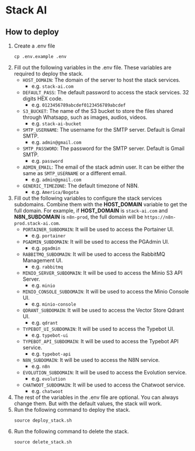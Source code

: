 # Stack AI

## How to deploy

1. Create a .env file
    ```
    cp .env.example .env
    ```
2. Fill out the following variables in the .env file. These variables are required to deploy the stack.
    - `HOST_DOMAIN`: The domain of the server to host the stack services.
        - e.g. `stack-ai.com`
    - `DEFAULT_PASS`: The default password to access the stack services. 32 digits HEX code.
        - e.g. `0123456789abcdef0123456789abcdef`
    - `S3_BUCKET`: The name of the S3 bucket to store the files shared through Whatsapp, such as images, audios, videos.
        - e.g. `stack-ai-bucket`
    - `SMTP_USERNAME`: The username for the SMTP server. Default is Gmail SMTP.
        - e.g. `admin@gmail.com`
    - `SMTP_PASSWORD`: The password for the SMTP server. Default is Gmail SMTP.
        - e.g. `password`
    - `ADMIN_EMAIL`: The email of the stack admin user. It can be either the same as `SMTP_USERNAME` or a different email.
        - e.g. `admin@gmail.com`
    - `GENERIC_TIMEZONE`: The default timezone of N8N.
        - e.g. `America/Bogota`
3. Fill out the following variables to configure the stack services subdomains. Combine them with the **HOST_DOMAIN** variable to get the full domain. For example, if **HOST_DOMAIN** is `stack-ai.com` and **N8N_SUBDOMAIN** is `n8n-prod`, the full domain will be `https://n8n-prod.stack-ai.com`.
    - `PORTAINER_SUBDOMAIN`: It will be used to access the Portainer UI.
        - e.g. `portainer`
    - `PGADMIN_SUBDOMAIN`: It will be used to access the PGAdmin UI.
        - e.g. `pgadmin`
    - `RABBITMQ_SUBDOMAIN`: It will be used to access the RabbitMQ Management UI.
        - e.g. `rabbitmq`
    - `MINIO_SERVER_SUBDOMAIN`: It will be used to access the Minio S3 API Server.
        - e.g. `minio`
    - `MINIO_CONSOLE_SUBDOMAIN`: It will be used to access the Minio Console UI.
        - e.g. `minio-console`
    - `QDRANT_SUBDOMAIN`: It will be used to access the Vector Store Qdrant UI.
        - e.g. `qdrant`
    - `TYPEBOT_UI_SUBDOMAIN`: It will be used to access the Typebot UI.
        - e.g. `typebot-ui`
    - `TYPEBOT_API_SUBDOMAIN`: It will be used to access the Typebot API service.
        - e.g. `typebot-api`
    - `N8N_SUBDOMAIN`: It will be used to access the N8N service.
        - e.g. `n8n`
    - `EVOLUTION_SUBDOMAIN`: It will be used to access the Evolution service.
        - e.g. `evolution`
    - `CHATWOOT_SUBDOMAIN`: It will be used to access the Chatwoot service.
        - e.g. `chatwoot`
4. The rest of the variables in the .env file are optional. You can always change them. But with the default values, the stack will work.
5. Run the following command to deploy the stack.
    ```
    source deploy_stack.sh
    ```
5. Run the following command to delete the stack.
    ```
    source delete_stack.sh
    ```
